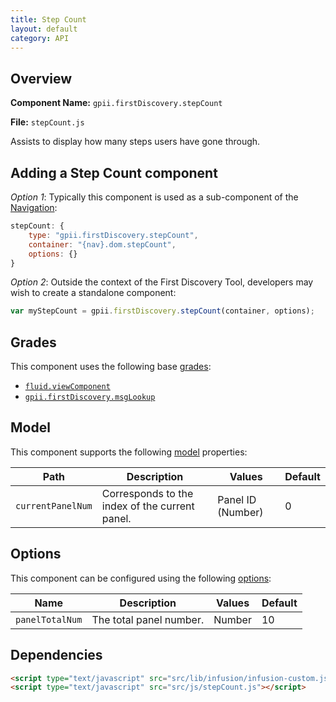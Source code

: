 ```yaml
---
title: Step Count
layout: default
category: API
---
```


## Overview

**Component Name:** `gpii.firstDiscovery.stepCount`

**File:** `stepCount.js`

Assists to display how many steps users have gone through.

## Adding a Step Count component

*Option 1*: Typically this component is used as a sub-component of the [Navigation](nav.md):
```javascript
stepCount: {
    type: "gpii.firstDiscovery.stepCount",
    container: "{nav}.dom.stepCount",
    options: {}
}
```

*Option 2*: Outside the context of the First Discovery Tool,
developers may wish to create a standalone component:
```javascript
var myStepCount = gpii.firstDiscovery.stepCount(container, options);
```


## Grades

This component uses the following base
[grades](http://docs.fluidproject.org/infusion/development/ComponentGrades.html):

* [`fluid.viewComponent`](http://docs.fluidproject.org/infusion/development/ComponentGrades.html)
* [`gpii.firstDiscovery.msgLookup`](msgLookup.md)

## Model

This component supports the following
[model](http://docs.fluidproject.org/infusion/development/tutorial-gettingStartedWithInfusion/ModelComponents.html)
properties:

| Path   | Description | Values | Default |
|--------|-------------|--------|---------|
| `currentPanelNum` | Corresponds to the index of the current panel. | Panel ID (Number) | 0 |


## Options

This component can be configured using the following
[options](http://docs.fluidproject.org/infusion/development/ComponentOptionsAndDefaults.html):

| Name   | Description | Values | Default |
|--------|-------------|--------|---------|
| `panelTotalNum` | The total panel number. | Number | 10 |

## Dependencies

```html
<script type="text/javascript" src="src/lib/infusion/infusion-custom.js"></script>
<script type="text/javascript" src="src/js/stepCount.js"></script>
```

